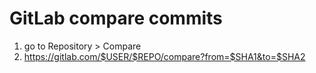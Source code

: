 # GitLab compare commits

1. go to Repository > Compare
2. https://gitlab.com/$USER/$REPO/compare?from=$SHA1&to=$SHA2
